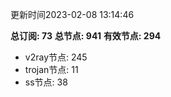 更新时间2023-02-08 13:14:46

**总订阅: 73**
**总节点: 941**
**有效节点: 294**
- v2ray节点: 245
- trojan节点: 11
- ss节点: 38
